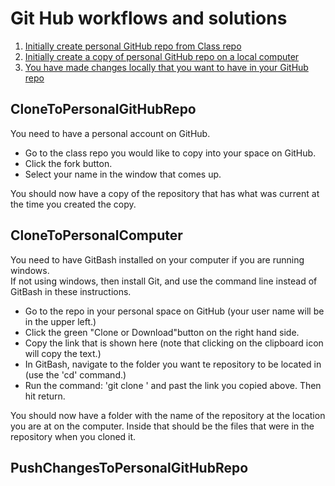 # Git Hub workflows and solutions

1. [Initially create personal GitHub repo from Class repo](#CloneToPersonalGitHubRepo)
1. [Initially create a copy of personal GitHub repo on a local computer](#CloneToPersonalComputer)
1. [You have made changes locally that you want to have in your GitHub repo](#PushChangesToPersonalGitHubRepo)



## CloneToPersonalGitHubRepo

You need to have a personal account on GitHub.

* Go to the class repo you would like to copy into your space on GitHub.
* Click the fork button.
* Select your name in the window that comes up.

You should now have a copy of the repository that has what was current at the time you created the copy.


## CloneToPersonalComputer

You need to have GitBash installed on your computer if you are running windows.  
If not using windows, then install Git, and use the command line instead of GitBash in these instructions.

* Go to the repo in your personal space on GitHub (your user name will be in the upper left.)
* Click the green "Clone or Download"button on the right hand side.
* Copy the link that is shown here (note that clicking on the clipboard icon will copy the text.)
* In GitBash, navigate to the folder you want te repository to be located in (use the 'cd' command.)
* Run the command: 'git clone ' and past the link you copied above.  Then hit return.

You should now have a folder with the name of the repository at the location you are at on the computer.
Inside that should be the files that were in the repository when you cloned it.


## PushChangesToPersonalGitHubRepo
